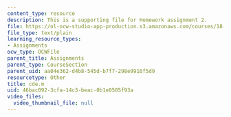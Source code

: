 ```yaml
---
content_type: resource
description: This is a supporting file for Homework assignment 2.
file: https://ol-ocw-studio-app-production.s3.amazonaws.com/courses/18-086-mathematical-methods-for-engineers-ii-spring-2006/46bac0923cfa14c3beac0b1e0505f93a_cde.m
file_type: text/plain
learning_resource_types:
- Assignments
ocw_type: OCWFile
parent_title: Assignments
parent_type: CourseSection
parent_uid: aa04e362-d4b8-545d-b7f7-298e9910f5d9
resourcetype: Other
title: cde.m
uid: 46bac092-3cfa-14c3-beac-0b1e0505f93a
video_files:
  video_thumbnail_file: null
---
```

